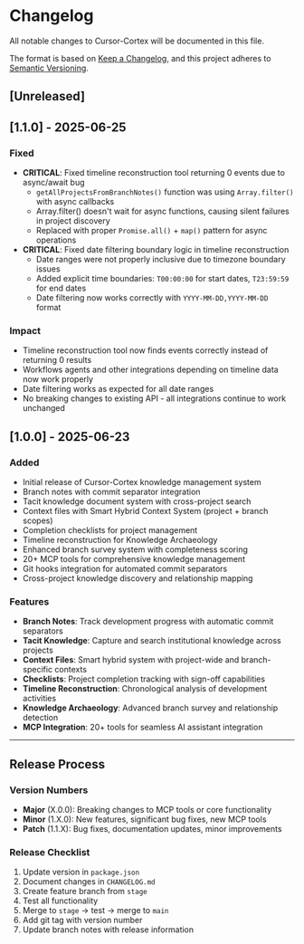 # Changelog

All notable changes to Cursor-Cortex will be documented in this file.

The format is based on [Keep a Changelog](https://keepachangelog.com/en/1.0.0/),
and this project adheres to [Semantic Versioning](https://semver.org/spec/v2.0.0.html).

## [Unreleased]

## [1.1.0] - 2025-06-25

### Fixed
- **CRITICAL**: Fixed timeline reconstruction tool returning 0 events due to async/await bug
  - `getAllProjectsFromBranchNotes()` function was using `Array.filter()` with async callbacks
  - Array.filter() doesn't wait for async functions, causing silent failures in project discovery
  - Replaced with proper `Promise.all()` + `map()` pattern for async operations
- **CRITICAL**: Fixed date filtering boundary logic in timeline reconstruction
  - Date ranges were not properly inclusive due to timezone boundary issues
  - Added explicit time boundaries: `T00:00:00` for start dates, `T23:59:59` for end dates
  - Date filtering now works correctly with `YYYY-MM-DD,YYYY-MM-DD` format

### Impact
- Timeline reconstruction tool now finds events correctly instead of returning 0 results
- Workflows agents and other integrations depending on timeline data now work properly
- Date filtering works as expected for all date ranges
- No breaking changes to existing API - all integrations continue to work unchanged

## [1.0.0] - 2025-06-23

### Added
- Initial release of Cursor-Cortex knowledge management system
- Branch notes with commit separator integration
- Tacit knowledge document system with cross-project search
- Context files with Smart Hybrid Context System (project + branch scopes)
- Completion checklists for project management
- Timeline reconstruction for Knowledge Archaeology
- Enhanced branch survey system with completeness scoring
- 20+ MCP tools for comprehensive knowledge management
- Git hooks integration for automated commit separators
- Cross-project knowledge discovery and relationship mapping

### Features
- **Branch Notes**: Track development progress with automatic commit separators
- **Tacit Knowledge**: Capture and search institutional knowledge across projects
- **Context Files**: Smart hybrid system with project-wide and branch-specific contexts
- **Checklists**: Project completion tracking with sign-off capabilities
- **Timeline Reconstruction**: Chronological analysis of development activities
- **Knowledge Archaeology**: Advanced branch survey and relationship detection
- **MCP Integration**: 20+ tools for seamless AI assistant integration

---

## Release Process

### Version Numbers
- **Major** (X.0.0): Breaking changes to MCP tools or core functionality
- **Minor** (1.X.0): New features, significant bug fixes, new MCP tools
- **Patch** (1.1.X): Bug fixes, documentation updates, minor improvements

### Release Checklist
1. Update version in `package.json`
2. Document changes in `CHANGELOG.md`
3. Create feature branch from `stage`
4. Test all functionality
5. Merge to `stage` → test → merge to `main`
6. Add git tag with version number
7. Update branch notes with release information 